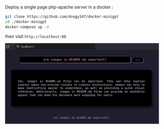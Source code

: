 Deploy a single page php-apache server in a docker :

```bash
git clone https://github.com/dougy147/docker-minigpt
cd ./docker-minigpt
docker-compose up -d
```

then visit `http://localhost:80`

[<img src="assets/minigpt.png">]()
